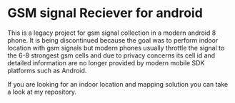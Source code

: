 # GSM signal Reciever for android

This is a legacy project for gsm signal collection in a modern android 8 phone. It is being discontinued because the goal was to perform indoor location with gsm signals but modern phones usually throttle the signal to the 6-8 strongest gsm cells and due to privacy concerns its cell id and detailed information are no longer provided by modern mobile SDK platforms such as Android.

If you are looking for an indoor location and mapping solution you can take a look at my repository.